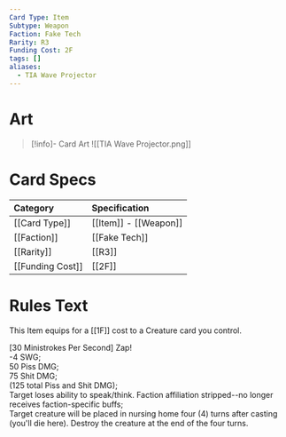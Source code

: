 ```yaml
---
Card Type: Item
Subtype: Weapon
Faction: Fake Tech
Rarity: R3
Funding Cost: 2F
tags: []
aliases:
  - TIA Wave Projector
---
```

# Art

> [!info]- Card Art
> ![[TIA Wave Projector.png]]

# Card Specs

| Category | Specification| 
| :--- | :--- |
| [[Card Type]] | [[Item]] - [[Weapon]] |  
| [[Faction]] | [[Fake Tech]] |  
| [[Rarity]] | [[R3]] |  
| [[Funding Cost]] | [[2F]] |  

# Rules Text 

This Item equips for a [[1F]] cost to a Creature card you control.  

[30 Ministrokes Per Second] Zap!  
-4 SWG;  
50 Piss DMG;  
75 Shit DMG;  
(125 total Piss and Shit DMG);  
Target loses ability to speak/think. Faction affiliation stripped--no longer receives faction-specific buffs;  
Target creature will be placed in nursing home four (4) turns after casting (you'll die here). Destroy the creature at the end of the four turns.  

